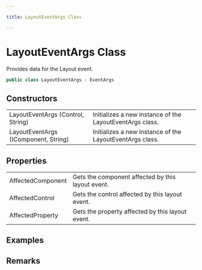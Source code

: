 ```yaml
---

title: LayoutEventArgs Class

---
```


# LayoutEventArgs Class

Provides data for the Layout event.

```csharp
public class LayoutEventArgs : EventArgs 
```

## Constructors

<table>
<tr><td>LayoutEventArgs (Control, String)</td><td>Initializes a new instance of the LayoutEventArgs class.</td></tr>
<tr><td>LayoutEventArgs (IComponent, String)</td><td>Initializes a new instance of the LayoutEventArgs class.</td></tr>
</table>

## Properties

<table>
<tr><td>AffectedComponent</td><td>Gets the component affected by this layout event.</td></tr>
<tr><td>AffectedControl</td><td>Gets the control affected by this layout event.</td></tr>
<tr><td>AffectedProperty</td><td>Gets the property affected by this layout event.</td></tr>
</table>

<!-- Only change content below this line, anything above this line will be lost when regenerated. -->

## Examples

## Remarks

